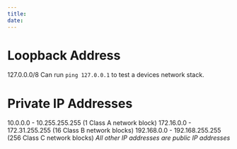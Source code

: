 ```yaml
---
title: 
date: 
---
```


# Loopback Address

127.0.0.0/8
Can run `ping 127.0.0.1` to test a devices network stack.

# Private IP Addresses

10.0.0.0 - 10.255.255.255 (1 Class A network block)
172.16.0.0 - 172.31.255.255 (16 Class B network blocks)
192.168.0.0 - 192.168.255.255 (256 Class C network blocks)
*All other IP addresses are public IP addresses*

